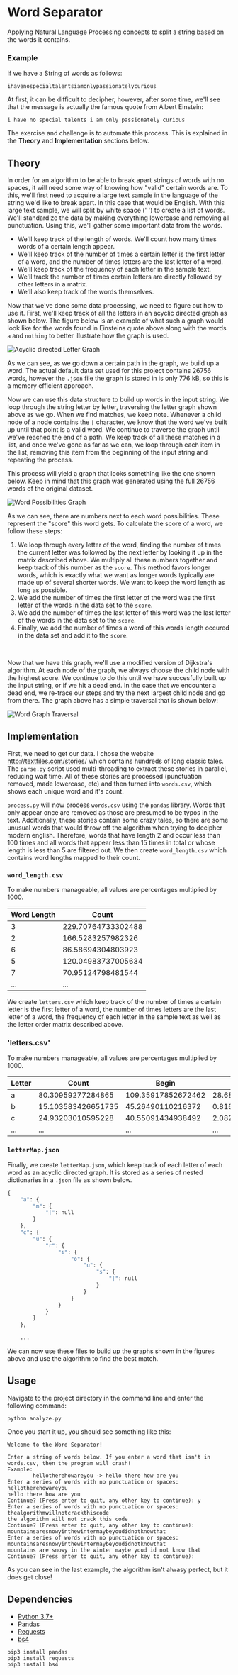 # Word Separator

Applying Natural Language Processing concepts to split a string based on the words it contains.

### Example

If we have a String of words as follows:

```
ihavenospecialtalentsiamonlypassionatelycurious
```

At first, it can be difficult to decipher, however, after some time, we'll see that the message is actually the famous quote from Albert Einstein:

```
i have no special talents i am only passionately curious
```

The exercise and challenge is to automate this process. This is explained in the **Theory** and **Implementation** sections below.

## Theory

In order for an algorithm to be able to break apart strings of words with no spaces, it will need some way of knowing how "valid" certain words are. To this, we'll first need to acquire a large text sample in the language of the string we'd like to break apart. In this case that would be English. With this large text sample, we will split by white space (' ') to create a list of words. We'll standardize the data by making everything lowercase and removing all punctuation. Using this, we'll gather some important data from the words.

* We'll keep track of the length of words. We'll count how many times words of a certain length appear.
* We'll keep track of the number of times a certain letter is the first letter of a word, and the number of times letters are the last letter of a word.
* We'll keep track of the frequency of each letter in the sample text.
* We'll track the number of times certain letters are directly followed by other letters in a matrix.
* We'll also keep track of the words themselves.

Now that we've done some data processing, we need to figure out how to use it. First, we'll keep track of all the letters in an acyclic directed graph as shown below. The figure below is an example of what such a graph would look like for the words found in Einsteins quote above along with the words `a` and `nothing` to better illustrate how the graph is used.

<img src="Documentation/letter_Map.png" alt="Acyclic directed Letter Graph">

<br />

As we can see, as we go down a certain path in the graph, we build up a word. The actual default data set used for this project contains 26756 words, however the `.json` file the graph is stored in is only 776 kB, so this is a memory efficient approach.

Now we can use this data structure to build up words in the input string. We loop through the string letter by letter, traversing the letter graph shown above as we go. When we find matches, we keep note. Whenever a child node of a node contains the `|` character, we know that the word we've built up until that point is a valid word. We continue to traverse the graph until we've reached the end of a path. We keep track of all these matches in a list, and once we've gone as far as we can, we loop through each item in the list, removing this item from the beginning of the input string and repeating the process.

This process will yield a graph that looks something like the one shown below. Keep in mind that this graph was generated using the full 26756 words of the original dataset.

<img src="Documentation/wordGraph.png" alt="Word Possibilities Graph">

<br />

As we can see, there are numbers next to each word possibilities. These represent the "score" this word gets. To calculate the score of a word, we follow these steps:

1. We loop through every letter of the word, finding the number of times the current letter was followed by the next letter by looking it up in the matrix described above. We multiply all these numbers together and keep track of this number as the `score`. This method favors longer words, which is exactly what we want as longer words typically are made up of several shorter words. We want to keep the word length as long as possible.
2. We add the number of times the first letter of the word was the first letter of the words in the data set to the `score`.
3. We add the number of times the last letter of this word was the last letter of the words in the data set to the `score`.
4. Finally, we add the number of times a word of this words length occured in the data set and add it to the `score`. 

<br />

Now that we have this graph, we'll use a modified version of Dijkstra's algorithm. At each node of the graph, we always choose the child node with the highest score. We continue to do this until we have succesfully built up the input string, or if we hit a dead end. In the case that we encounter a dead end, we re-trace our steps and try the next largest child node and go from there. The graph above has a simple traversal that is shown below:

<img src="Documentation/wordGraph_traversal.png" alt="Word Graph Traversal">

<br />

## Implementation

First, we need to get our data. I chose the website http://textfiles.com/stories/ which contains hundreds of long classic tales. The `parse.py` script used multi-threading to extract these stories in parallel, reducing wait time. All of these stories are processed (punctuation removed, made lowercase, etc) and then turned into `words.csv`, which shows each unique word and it's count.

`process.py` will now process `words.csv` using the `pandas` library. Words that only appear once are removed as those are presumed to be typos in the text. Additionally, these stories contain some crazy tales, so there are some unusual words that would throw off the algorithm when trying to decipher modern english. Therefore, words that have length 2 and occur less than 100 times and all words that appear less than 15 times in total or whose length is less than 5 are filtered out. We then create `word_length.csv` which contains word lengths mapped to their count. 

### `word_length.csv`

To make numbers manageable, all values are percentages multiplied by 1000.

Word Length | Count
--- | ---
3 | 229.70764733302488
2 | 166.5283257982326
6 | 86.58694304803923
5 | 120.04983737005634
7 | 70.95124798481544
... | ...

We create `letters.csv` which keep track of the number of times a certain letter is the first letter of a word, the number of times letters are the last letter of a word, the frequency of each letter in the sample text as well as the letter order matrix described above. 

### 'letters.csv'

To make numbers manageable, all values are percentages multiplied by 1000.

Letter | Count | Begin | End | a | b | ... | z
--- | --- | --- | --- | --- | --- | --- | ---
a | 80.30959277284865 | 109.35917852672462 | 28.687679460453285 | 0.4983368315105988 | 355.7544605931703 | ... | 221.1699164345404
b | 15.103583426651735 | 45.26490110216372 | 0.8161822425776804 | 28.23335910937634 | 42.86305092756706 | ... | 0.0
c | 24.93203010595228 | 40.55091434938492 | 2.0829109460262667 | 59.51320101631255 | 0.8862105636299185 | ... | 0.3714020427112349
... | ... | ... | ... | ... | ... | ... | ...

### `letterMap.json`

Finally, we create `letterMap.json`, which keep track of each letter of each word as an acyclic directed graph. It is stored as a series of nested dictionaries in a `.json` file as shown below.

```python
{
    "a": {
        "m": {
            "|": null
        }
    },
    "c": {
        "u": {
            "r": {
                "i": {
                    "o": {
                        "u": {
                            "s": {
                                "|": null
                            }
                        }
                    }
                }
            }
        }
    },

    ...
```

We can now use these files to build up the graphs shown in the figures above and use the algorithm to find the best match.

## Usage

Navigate to the project directory in the command line and enter the following command:

```
python analyze.py
```

Once you start it up, you should see something like this:

```
Welcome to the Word Separator!

Enter a string of words below. If you enter a word that isn't in words.csv, then the program will crash!
Example:
        hellotherehowareyou -> hello there how are you
Enter a series of words with no punctuation or spaces: hellotherehowareyou
hello there how are you
Continue? (Press enter to quit, any other key to continue): y
Enter a series of words with no punctuation or spaces: thealgorithmwillnotcrackthiscode
the algorithm will not crack this code
Continue? (Press enter to quit, any other key to continue): mountainsaresnowyinthewintermaybeyoudidnotknowthat
Enter a series of words with no punctuation or spaces: mountainsaresnowyinthewintermaybeyoudidnotknowthat
mountains are snowy in the winter maybe youd id not know that
Continue? (Press enter to quit, any other key to continue):
```

As you can see in the last example, the algorithm isn't alwasy perfect, but it does get close!

## Dependencies

* [Python 3.7+](https://www.python.org/)
* [Pandas](https://pandas.pydata.org/)
* [Requests](https://requests.readthedocs.io/en/master/)
* [bs4](https://www.crummy.com/software/BeautifulSoup/bs4/doc/)

```
pip3 install pandas
pip3 install requests
pip3 install bs4
```
